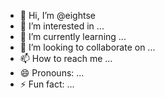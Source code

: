 - 👋 Hi, I’m @eightse
- 👀 I’m interested in ...
- 🌱 I’m currently learning ...
- 💞️ I’m looking to collaborate on ...
- 📫 How to reach me ...
- 😄 Pronouns: ...
- ⚡ Fun fact: ...

<!---
eightse/eightse is a ✨ special ✨ repository because its `README.md` (this file) appears on your GitHub profile.
You can click the Preview link to take a look at your changes.
--->
